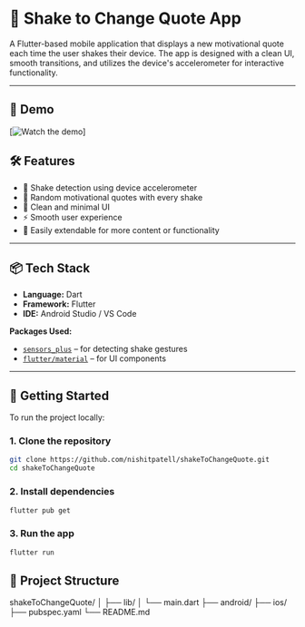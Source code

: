 # 📳 Shake to Change Quote App

A Flutter-based mobile application that displays a new motivational quote each time the user shakes their device. The app is designed with a clean UI, smooth transitions, and utilizes the device's accelerometer for interactive functionality.

---

## 📱 Demo

[![Watch the demo]([https://img.youtube.com/vi/YOUR_VIDEO_ID/0.jpg](https://github.com/nishitpatell/shakeToChangeQuote/blob/main/video/demo.mp4))]


## 🛠 Features

- 📳 Shake detection using device accelerometer
- 🧠 Random motivational quotes with every shake
- 🧾 Clean and minimal UI
- ⚡ Smooth user experience
- 🧩 Easily extendable for more content or functionality

---

## 📦 Tech Stack

- **Language:** Dart
- **Framework:** Flutter
- **IDE:** Android Studio / VS Code

**Packages Used:**

- [`sensors_plus`](https://pub.dev/packages/sensors_plus) – for detecting shake gestures
- [`flutter/material`](https://docs.flutter.dev/ui/widgets/material) – for UI components

---

## 🚀 Getting Started

To run the project locally:

### 1. Clone the repository

```bash
git clone https://github.com/nishitpatell/shakeToChangeQuote.git
cd shakeToChangeQuote
```

### 2. Install dependencies
```bash
flutter pub get
```
### 3. Run the app
```bash
flutter run
```
## 📂 Project Structure
shakeToChangeQuote/
│
├── lib/
│   └── main.dart
├── android/
├── ios/
├── pubspec.yaml
└── README.md
